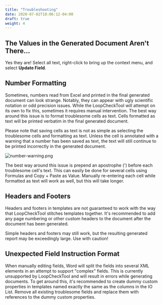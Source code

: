 ```yaml
---
title: "Troubleshooting"
date: 2020-07-02T18:06:12-04:00
draft: true
weight: 4
---
```


## The Values in the Generated Document Aren't There...

Yes they are! Select all text, right-click to bring up the context menu, and select **Update Field**.

## Number Formatting

Sometimes, numbers read from Excel and printed in the final generated document can look strange. Notably, they can appear with ugly scientific notation or odd precision issues. While the LoopCheckTool will attempt on its own to fix this, sometimes it requires manual intervention. The best way around this issue is to format troublesome cells as text. Cells formatted as text will be printed verbatim in the final generated document.

Please note that saving cells as text is not as simple as selecting the troublesome cells and formatting as text. Unless the cell is annotated with a warning that a number has been saved as text, the text will still continue to be printed incorrectly in the generated document.

![number-warning.png](/images/user-guide/troubleshooting.md/number-warning.png)

The best way around this issue is prepend an apostrophe (') before each troublesome cell's text. This can easily be done for several cells using Formulas and Copy + Paste as Value. Manually re-entering each cell while formatted as text will work as well, but this will take longer.

## Headers and Footers

Headers and footers in templates are not guaranteed to work with the way that LoopCheckTool stitches templates together. It's recommended to add any page numbering or other custom headers to the document after the document has been generated.

Simple headers and footers may still work, but the resulting generated report may be exceedingly large. Use with caution!

## Unexpected Field Instruction Format

When manually editing fields, Word will split the fields into several XML elements in an attempt to support "complex" fields. This is currently unsupported by LoopCheckTool and will result in errors while generating documents. To get around this, it's recommended to create dummy custom properties in templates named exactly the same as the columns in the IO List. Remove all existing troublesome fields and replace them with references to the dummy custom properties.
